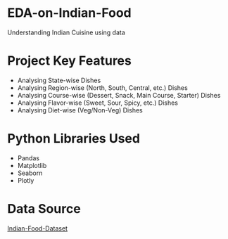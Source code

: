 # EDA-on-Indian-Food

Understanding Indian Cuisine using data

# Project Key Features

- Analysing State-wise Dishes
- Analysing Region-wise (North, South, Central, etc.) Dishes
- Analysing Course-wise (Dessert, Snack, Main Course, Starter) Dishes
- Analysing Flavor-wise (Sweet, Sour, Spicy, etc.) Dishes
- Analysing Diet-wise (Veg/Non-Veg) Dishes

# Python Libraries Used

- Pandas
- Matplotlib
- Seaborn
- Plotly

# Data Source

<a href=”https://www.kaggle.com/datasets/nehaprabhavalkar/indian-food-101”>Indian-Food-Dataset</a>
